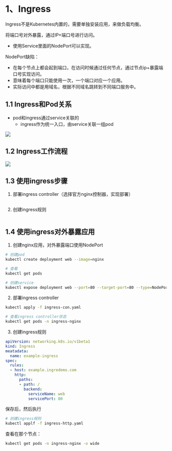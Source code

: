 # 1、Ingress

Ingress不是Kubernetes内置的，需要单独安装应用，来做负载均衡。



将端口号对外暴露，通过IP+端口号进行访问。

- 使用Service里面的NodePort可以实现。



NodePort缺陷：

- 在每个节点上都会起到端口，在访问时候通过任何节点，通过节点ip+暴露端口号实现访问。
- 意味着每个端口只能使用一次，一个端口对应一个应用。
- 实际访问中都是用域名，根据不同域名跳转到不同端口服务中。



## 1.1 Ingress和Pod关系

- pod和ingress通过service关联的
  - ingress作为统一入口，由service关联一组pod



![](..\img\ingress.png)



## 1.2 Ingress工作流程

![](..\img\ingress1.png)



## 1.3 使用ingress步骤

1. 部署ingress controller（选择官方nginx控制器，实现部署） 

```bash

```



2. 创建ingress规则

```bash

```



## 1.4 使用ingress对外暴露应用

1. 创建nginx应用，对外暴露端口使用NodePort

```bash
# 创建pod
kubectl create deployment web --image=nginx

# 查看
kubectl get pods

# 创建service
kubectl expose deployment web --port=80 --target-port=80 --type=NodePort
```

2. 部署ingress controller

```bash
kubectl apply -f ingress-con.yaml

# 查看ingress controller状态
kubectl get pods -n ingress-nginx
```

3. 创建ingress规则

```yaml
apiVersion: networking.k8s.io/v1beta1
kind: Ingress
meatadata:
  name: example-ingress
spec:
  rules:
  - host: example.ingredemo.com
    http:
      paths:
      - path: /
        backend:
          serviceName: web
          servicePort: 80
```



保存后，然后执行

```bash
# 创建ingress规则
kubectl applf -f ingress-http.yaml
```



查看在那个节点：

```bash
kubectl get pods -n ingress-nginx -o wide
```



